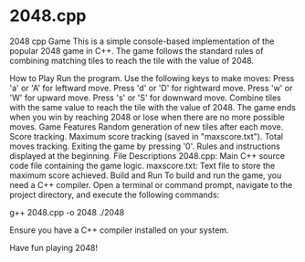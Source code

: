 # 2048.cpp
2048 cpp Game
This is a simple console-based implementation of the popular 2048 game in C++. The game follows the standard rules of combining matching tiles to reach the tile with the value of 2048.

How to Play
Run the program.
Use the following keys to make moves:
Press 'a' or 'A' for leftward move.
Press 'd' or 'D' for rightward move.
Press 'w' or 'W' for upward move.
Press 's' or 'S' for downward move.
Combine tiles with the same value to reach the tile with the value of 2048.
The game ends when you win by reaching 2048 or lose when there are no more possible moves.
Game Features
Random generation of new tiles after each move.
Score tracking.
Maximum score tracking (saved in "maxscore.txt").
Total moves tracking.
Exiting the game by pressing '0'.
Rules and instructions displayed at the beginning.
File Descriptions
2048.cpp: Main C++ source code file containing the game logic.
maxscore.txt: Text file to store the maximum score achieved.
Build and Run
To build and run the game, you need a C++ compiler. Open a terminal or command prompt, navigate to the project directory, and execute the following commands:

g++ 2048.cpp -o 2048
./2048

Ensure you have a C++ compiler installed on your system.

Have fun playing 2048!
